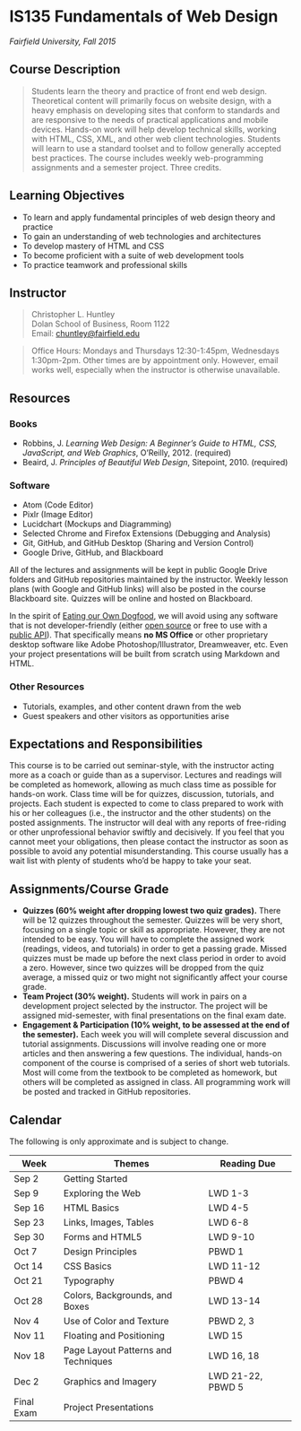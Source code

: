 # IS135 Fundamentals of Web Design  
*Fairfield University, Fall 2015*

## Course Description
>Students learn the theory and practice of front end web design. Theoretical content will primarily focus on website design, with a heavy emphasis on developing sites that conform to standards and are responsive to the needs of practical applications and mobile devices. Hands-on work will help develop technical skills, working with HTML, CSS, XML, and other web client technologies. Students will learn to use a standard toolset and to follow generally accepted best practices. The course includes weekly web-programming assignments and a semester project. Three credits.

## Learning Objectives
* To learn and apply fundamental principles of web design theory and practice
* To gain an understanding of web technologies and architectures
* To develop mastery of HTML and CSS
* To become proficient with a suite of web development tools
* To practice teamwork and professional skills

## Instructor
>Christopher L. Huntley  
>Dolan School of Business, Room 1122  
>Email: chuntley@fairfield.edu  

>Office Hours: Mondays and Thursdays 12:30-1:45pm, Wednesdays 1:30pm-2pm. Other times are by appointment only. However, email works well, especially when the instructor is otherwise unavailable.

## Resources
### Books
* Robbins, J. *Learning Web Design: A Beginner’s Guide to HTML, CSS, JavaScript, and Web Graphics*, O’Reilly, 2012. (required)
* Beaird, J. *Principles of Beautiful Web Design*, Sitepoint, 2010. (required)

### Software
* Atom (Code Editor)
* Pixlr (Image Editor)
* Lucidchart (Mockups and Diagramming)
* Selected Chrome and Firefox Extensions (Debugging and Analysis)
* Git, GitHub, and GitHub Desktop (Sharing and Version Control)
* Google Drive, GitHub, and Blackboard

All of the lectures and assignments will be kept in public Google Drive folders and GitHub repositories maintained by the instructor.
Weekly lesson plans (with Google and GitHub links) will also be posted in the course Blackboard site. Quizzes will be online and hosted on Blackboard.

In the spirit of [Eating our Own Dogfood](https://en.wikipedia.org/wiki/Eating_your_own_dog_food), we will avoid using any software that is not developer-friendly (either [open source](http://opensource.org/definition) or free to use with a [public API](https://en.wikipedia.org/wiki/Mashup_(web_application_hybrid))). That specifically means **no MS Office** or other proprietary desktop software like Adobe Photoshop/Illustrator, Dreamweaver, etc. Even your project presentations will be built from scratch using Markdown and HTML.

### Other Resources
* Tutorials, examples, and other content drawn from the web
* Guest speakers and other visitors as opportunities arise

## Expectations and Responsibilities
This course is to be carried out seminar-style, with the instructor acting more as a coach or guide than as a supervisor. Lectures and readings will be completed as homework, allowing as much class time as possible for hands-on work. Class time will be for quizzes, discussion, tutorials, and projects. Each student is expected to come to class prepared to work with his or her colleagues (i.e., the instructor and the other students) on the posted assignments. The instructor will deal with any reports of free-riding or other unprofessional behavior swiftly and decisively. If you feel that you cannot meet your obligations, then please contact the instructor as soon as possible to avoid any potential misunderstanding. This course usually has a wait list with plenty of students who’d be happy to take your seat.

## Assignments/Course Grade
* **Quizzes (60% weight after dropping lowest two quiz grades).** There will be 12 quizzes throughout the semester. Quizzes will be very short, focusing on a single topic or skill as appropriate. However, they are not intended to be easy. You will have to complete the assigned work (readings, videos, and tutorials) in order to get a passing grade. Missed quizzes must be made up before the next class period in order to avoid a zero. However, since two quizzes will be dropped from the quiz average, a missed quiz or two might not significantly affect your course grade.
* **Team Project (30% weight).** Students will work in pairs on a development project selected by the instructor. The project will be assigned mid-semester, with final presentations on the final exam date.
* **Engagement & Participation (10% weight, to be assessed at the end of the semester).** Each week you will will complete several discussion and tutorial assignments. Discussions will involve reading one or more articles and then answering a few questions. The individual, hands-on component of the course is comprised of a series of short web tutorials. Most will come from the textbook to be completed as homework, but others will be completed as assigned in class. All programming work will be posted and tracked in GitHub repositories.

## Calendar

The following is only approximate and is subject to change.

| Week | Themes | Reading Due |
|------|--------|-------------|
| Sep 2 | Getting Started | |
| Sep 9 | Exploring the Web | LWD 1-3 |
| Sep 16 | HTML Basics | LWD 4-5 |
| Sep 23 | Links, Images, Tables | LWD 6-8 |
| Sep 30 | Forms and HTML5 |LWD 9-10 |
| Oct 7 | Design Principles | PBWD 1 |
| Oct 14 | CSS Basics | LWD 11-12 |
| Oct 21 | Typography | PBWD 4 |
| Oct 28 | Colors, Backgrounds, and Boxes | LWD 13-14 |
| Nov 4 | Use of Color and Texture | PBWD 2, 3 |
| Nov 11 | Floating and Positioning | LWD 15 |
| Nov 18 | Page Layout Patterns and Techniques | LWD 16, 18 |
| Dec 2 | Graphics and Imagery | LWD 21-22, PBWD 5 |
| Final Exam | Project Presentations | <span></span> |
